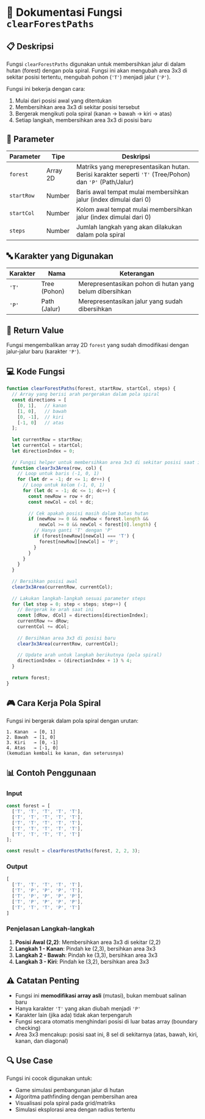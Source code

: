 # 🌲 Dokumentasi Fungsi `clearForestPaths`

## 📋 Deskripsi

Fungsi `clearForestPaths` digunakan untuk membersihkan jalur di dalam hutan (forest) dengan pola spiral. Fungsi ini akan mengubah area 3x3 di sekitar posisi tertentu, mengubah pohon (`'T'`) menjadi jalur (`'P'`).

Fungsi ini bekerja dengan cara:
1. Mulai dari posisi awal yang ditentukan
2. Membersihkan area 3x3 di sekitar posisi tersebut
3. Bergerak mengikuti pola spiral (kanan → bawah → kiri → atas)
4. Setiap langkah, membersihkan area 3x3 di posisi baru

## 🎯 Parameter

| Parameter | Tipe | Deskripsi |
|-----------|------|-----------|
| `forest` | Array 2D | Matriks yang merepresentasikan hutan. Berisi karakter seperti `'T'` (Tree/Pohon) dan `'P'` (Path/Jalur) |
| `startRow` | Number | Baris awal tempat mulai membersihkan jalur (index dimulai dari 0) |
| `startCol` | Number | Kolom awal tempat mulai membersihkan jalur (index dimulai dari 0) |
| `steps` | Number | Jumlah langkah yang akan dilakukan dalam pola spiral |

## 🔤 Karakter yang Digunakan

| Karakter | Nama | Keterangan |
|----------|------|------------|
| `'T'` | Tree (Pohon) | Merepresentasikan pohon di hutan yang belum dibersihkan |
| `'P'` | Path (Jalur) | Merepresentasikan jalur yang sudah dibersihkan |

## 📝 Return Value

Fungsi mengembalikan array 2D `forest` yang sudah dimodifikasi dengan jalur-jalur baru (karakter `'P'`).

## 💻 Kode Fungsi

```javascript
function clearForestPaths(forest, startRow, startCol, steps) {
  // Array yang berisi arah pergerakan dalam pola spiral
  const directions = [
    [0, 1],   // kanan
    [1, 0],   // bawah
    [0, -1],  // kiri
    [-1, 0]   // atas
  ];
  
  let currentRow = startRow;
  let currentCol = startCol;
  let directionIndex = 0;
  
  // Fungsi helper untuk membersihkan area 3x3 di sekitar posisi saat ini
  function clear3x3Area(row, col) {
    // Loop untuk baris (-1, 0, 1)
    for (let dr = -1; dr <= 1; dr++) {
      // Loop untuk kolom (-1, 0, 1)
      for (let dc = -1; dc <= 1; dc++) {
        const newRow = row + dr;
        const newCol = col + dc;
        
        // Cek apakah posisi masih dalam batas hutan
        if (newRow >= 0 && newRow < forest.length && 
            newCol >= 0 && newCol < forest[0].length) {
          // Hanya ganti 'T' dengan 'P'
          if (forest[newRow][newCol] === 'T') {
            forest[newRow][newCol] = 'P';
          }
        }
      }
    }
  }
  
  // Bersihkan posisi awal
  clear3x3Area(currentRow, currentCol);
  
  // Lakukan langkah-langkah sesuai parameter steps
  for (let step = 0; step < steps; step++) {
    // Bergerak ke arah saat ini
    const [dRow, dCol] = directions[directionIndex];
    currentRow += dRow;
    currentCol += dCol;
    
    // Bersihkan area 3x3 di posisi baru
    clear3x3Area(currentRow, currentCol);
    
    // Update arah untuk langkah berikutnya (pola spiral)
    directionIndex = (directionIndex + 1) % 4;
  }
  
  return forest;
}
```

## 🎮 Cara Kerja Pola Spiral

Fungsi ini bergerak dalam pola spiral dengan urutan:

```
1. Kanan  → [0, 1]
2. Bawah  → [1, 0]
3. Kiri   → [0, -1]
4. Atas   → [-1, 0]
(kemudian kembali ke kanan, dan seterusnya)
```

## 📊 Contoh Penggunaan

### Input

```javascript
const forest = [
  ['T', 'T', 'T', 'T', 'T'],
  ['T', 'T', 'T', 'T', 'T'],
  ['T', 'T', 'T', 'T', 'T'],
  ['T', 'T', 'T', 'T', 'T'],
  ['T', 'T', 'T', 'T', 'T']
];

const result = clearForestPaths(forest, 2, 2, 3);
```

### Output

```javascript
[
  ['T', 'T', 'T', 'T', 'T'],
  ['T', 'P', 'P', 'P', 'T'],
  ['T', 'P', 'P', 'P', 'P'],
  ['T', 'P', 'P', 'P', 'P'],
  ['T', 'T', 'T', 'P', 'T']
]
```

### Penjelasan Langkah-langkah

1. **Posisi Awal (2,2)**: Membersihkan area 3x3 di sekitar (2,2)
2. **Langkah 1 - Kanan**: Pindah ke (2,3), bersihkan area 3x3
3. **Langkah 2 - Bawah**: Pindah ke (3,3), bersihkan area 3x3
4. **Langkah 3 - Kiri**: Pindah ke (3,2), bersihkan area 3x3

## ⚠️ Catatan Penting

- Fungsi ini **memodifikasi array asli** (mutasi), bukan membuat salinan baru
- Hanya karakter `'T'` yang akan diubah menjadi `'P'`
- Karakter lain (jika ada) tidak akan terpengaruh
- Fungsi secara otomatis menghindari posisi di luar batas array (boundary checking)
- Area 3x3 mencakup: posisi saat ini, 8 sel di sekitarnya (atas, bawah, kiri, kanan, dan diagonal)

## 🔍 Use Case

Fungsi ini cocok digunakan untuk:
- Game simulasi pembangunan jalur di hutan
- Algoritma pathfinding dengan pembersihan area
- Visualisasi pola spiral pada grid/matriks
- Simulasi eksplorasi area dengan radius tertentu
